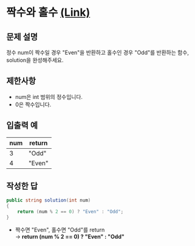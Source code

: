 # 짝수와 홀수 [(Link)](https://school.programmers.co.kr/learn/courses/30/lessons/12937)

## 문제 설명
정수 num이 짝수일 경우 "Even"을 반환하고 홀수인 경우 "Odd"를 반환하는 함수, solution을 완성해주세요.

## 제한사항
- num은 int 범위의 정수입니다.
- 0은 짝수입니다.

## 입출력 예
|num|return|
|------|---|
|3|"Odd"|
|4|"Even"|

## 작성한 답

```cs
public string solution(int num)
{
    return (num % 2 == 0) ? "Even" : "Odd";
}
```

- 짝수면 "Even", 홀수면 "Odd"를 return   
  -> **return (num % 2 == 0) ? "Even" : "Odd"**